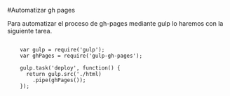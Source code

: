 #Automatizar gh pages

Para automatizar el proceso de gh-pages mediante gulp lo haremos con la siguiente tarea.

```she

    var gulp = require('gulp');
    var ghPages = require('gulp-gh-pages');

    gulp.task('deploy', function() {
      return gulp.src('./html)
        .pipe(ghPages());
    });

```
